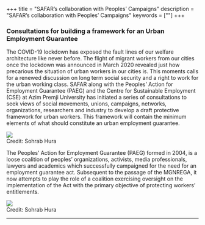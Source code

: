 +++
title = "SAFAR’s collaboration with Peoples’ Campaigns"
description = "SAFAR’s collaboration with Peoples’ Campaigns"
keywords = [""]
+++

### Consultations for building a framework for an Urban Employment Guarantee

The COVID-19 lockdown has exposed the fault lines of our welfare architecture like never before. The flight of migrant workers from our cities once the lockdown was announced in March 2020 revealed just how precarious the situation of urban workers in our cities is. This moments calls for a renewed discussion on long term social security and a right to work for the urban working class. SAFAR along with the Peoples’ Action for Employment Guarantee (PAEG) and the Centre for Sustainable Employment (CSE) at Azim Premji University has initiated a series of consultations to seek views of social movements, unions, campaigns, networks, organizations, researchers and industry to develop a draft protective framework for urban workers. This framework will contain the minimum elements of what should constitute an urban employment guarantee. 

<div class="container-image">
  <img class="full-width" src="../../img/pictures/Participatory democracy 1.jpg">
  <div class="bottom-right">Credit: Sohrab Hura</div>
</div>

The Peoples’ Action for Employment Guarantee (PAEG) formed in 2004, is a loose coalition of peoples’ organizations, activists, media professionals, lawyers and academics which successfully campaigned for the need for an employment guarantee act. Subsequent to the passage of the MGNREGA, it now attempts to play the role of a coalition exercising oversight on the implementation of the Act with the primary objective of protecting workers’ entitlements.

<div class="container-image">
  <img class="full-width" src="../../img/pictures/participatory-democracy/3.jpg">
  <div class="bottom-right">Credit: Sohrab Hura</div>
</div>

***
